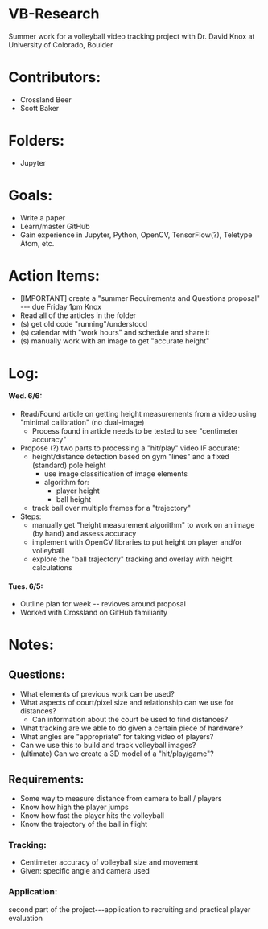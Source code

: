 # VB-Research
Summer work for a volleyball video tracking project with Dr. David Knox at University of Colorado, Boulder

# Contributors:
* Crossland Beer
* Scott Baker

# Folders:
* Jupyter

# Goals:
* Write a paper
* Learn/master GitHub
* Gain experience in Jupyter, Python, OpenCV, TensorFlow(?), Teletype Atom, etc.

# Action Items:
* [IMPORTANT] create a "summer Requirements and Questions proposal" --- due Friday 1pm Knox
* Read all of the articles in the folder
* (s) get old code "running"/understood
* (s) calendar with "work hours" and schedule and share it
* (s) manually work with an image to get "accurate height"

# Log:

#### Wed. 6/6:
* Read/Found article on getting height measurements from a video using "minimal calibration" (no dual-image)
  * Process found in article needs to be tested to see "centimeter accuracy"
* Propose (?) two parts to processing a "hit/play" video IF accurate:
  * height/distance detection based on gym "lines" and a fixed (standard) pole height
    * use image classification of image elements
    * algorithm for:
      * player height
      * ball height
  * track ball over multiple frames for a "trajectory"
* Steps:
  * manually get "height measurement algorithm" to work on an image (by hand) and assess accuracy
  * implement with OpenCV libraries to put height on player and/or volleyball
  * explore the "ball trajectory" tracking and overlay with height calculations

#### Tues. 6/5:
* Outline plan for week -- revloves around proposal
* Worked with Crossland on GitHub familiarity


# Notes:

## Questions:
* What elements of previous work can be used?
* What aspects of court/pixel size and relationship can we use for distances?
  * Can information about the court be used to find distances?
* What tracking are we able to do given a certain piece of hardware?
* What angles are "appropriate" for taking video of players?
* Can we use this to build and track volleyball images?
* (ultimate) Can we create a 3D model of a "hit/play/game"?

## Requirements:
* Some way to measure distance from camera to ball / players
* Know how high the player jumps
* Know how fast the player hits the volleyball
* Know the trajectory of the ball in flight


### Tracking:
* Centimeter accuracy of volleyball size and movement
* Given: specific angle and camera used

### Application:
second part of the project---application to recruiting and practical player evaluation
